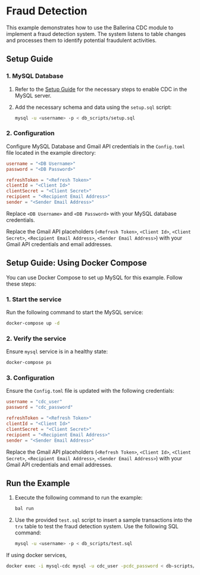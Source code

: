 # Fraud Detection 

This example demonstrates how to use the Ballerina CDC module to implement a fraud detection system. The system listens to table changes and processes them to identify potential fraudulent activities.

## Setup Guide

### 1. MySQL Database

1. Refer to the [Setup Guide](https://central.ballerina.io/ballerinax/cdc/latest#setup-guide) for the necessary steps to enable CDC in the MySQL server.

2. Add the necessary schema and data using the `setup.sql` script:
   ```bash
   mysql -u <username> -p < db_scripts/setup.sql
   ```

### 2. Configuration

Configure MySQL Database and Gmail API credentials in the `Config.toml` file located in the example directory:

```toml
username = "<DB Username>"
password = "<DB Password>"

refreshToken = "<Refresh Token>"
clientId = "<Client Id>"
clientSecret = "<Client Secret>"
recipient = "<Recipient Email Address>"
sender = "<Sender Email Address>"
```

Replace `<DB Username>` and `<DB Password>` with your MySQL database credentials.

Replace the Gmail API placeholders (`<Refresh Token>`, `<Client Id>`, `<Client Secret>`, `<Recipient Email Address>`, `<Sender Email Address>`) with your Gmail API credentials and email addresses.

## Setup Guide: Using Docker Compose

You can use Docker Compose to set up MySQL for this example. Follow these steps:

### 1. Start the service

Run the following command to start the MySQL service:

```bash
docker-compose up -d
```

### 2. Verify the service

Ensure `mysql` service is in a healthy state:

```bash
docker-compose ps
```

### 3. Configuration

Ensure the `Config.toml` file is updated with the following credentials:

```toml
username = "cdc_user"
password = "cdc_password"

refreshToken = "<Refresh Token>"
clientId = "<Client Id>"
clientSecret = "<Client Secret>"
recipient = "<Recipient Email Address>"
sender = "<Sender Email Address>"
```

Replace the Gmail API placeholders (`<Refresh Token>`, `<Client Id>`, `<Client Secret>`, `<Recipient Email Address>`, `<Sender Email Address>`) with your Gmail API credentials and email addresses.

## Run the Example

1. Execute the following command to run the example:

   ```bash
   bal run
   ```

2. Use the provided `test.sql` script to insert a sample transactions into the `trx` table to test the fraud detection system. Use the following SQL command:

   ```bash
   mysql -u <username> -p < db_scripts/test.sql
   ```

If using docker services,

   ```bash
   docker exec -i mysql-cdc mysql -u cdc_user -pcdc_password < db-scripts/test.sql
   ```

